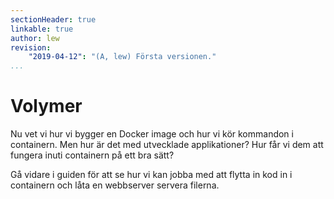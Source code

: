 ```yaml
---
sectionHeader: true
linkable: true
author: lew
revision:
    "2019-04-12": "(A, lew) Första versionen."
...
```

Volymer
=======================

Nu vet vi hur vi bygger en Docker image och hur vi kör kommandon i containern. Men hur är det med utvecklade applikationer? Hur får vi dem att fungera inuti containern på ett bra sätt?

Gå vidare i guiden för att se hur vi kan jobba med att flytta in kod in i containern och låta en webbserver servera filerna.
